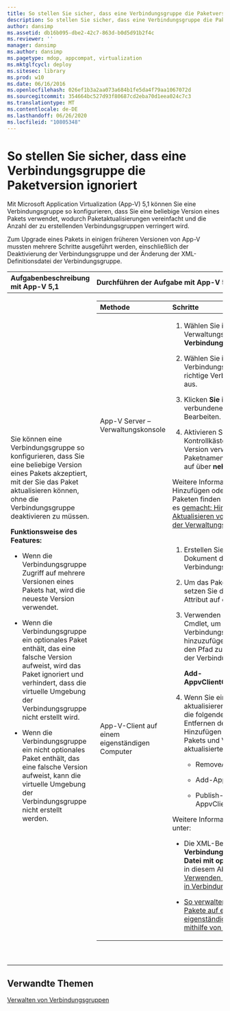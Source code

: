 ```yaml
---
title: So stellen Sie sicher, dass eine Verbindungsgruppe die Paketversion ignoriert
description: So stellen Sie sicher, dass eine Verbindungsgruppe die Paketversion ignoriert
author: dansimp
ms.assetid: db16b095-dbe2-42c7-863d-b0d5d91b2f4c
ms.reviewer: ''
manager: dansimp
ms.author: dansimp
ms.pagetype: mdop, appcompat, virtualization
ms.mktglfcycl: deploy
ms.sitesec: library
ms.prod: w10
ms.date: 06/16/2016
ms.openlocfilehash: 026ef1b3a2aa073a684b1fe5da4f79aa1067072d
ms.sourcegitcommit: 354664bc527d93f80687cd2eba70d1eea024c7c3
ms.translationtype: MT
ms.contentlocale: de-DE
ms.lasthandoff: 06/26/2020
ms.locfileid: "10805348"
---
```

# So stellen Sie sicher, dass eine Verbindungsgruppe die Paketversion ignoriert


Mit Microsoft Application Virtualization (App-V) 5,1 können Sie eine Verbindungsgruppe so konfigurieren, dass Sie eine beliebige Version eines Pakets verwendet, wodurch Paketaktualisierungen vereinfacht und die Anzahl der zu erstellenden Verbindungsgruppen verringert wird.

Zum Upgrade eines Pakets in einigen früheren Versionen von App-V mussten mehrere Schritte ausgeführt werden, einschließlich der Deaktivierung der Verbindungsgruppe und der Änderung der XML-Definitionsdatei der Verbindungsgruppe.

<table>
<colgroup>
<col width="50%" />
<col width="50%" />
</colgroup>
<thead>
<tr class="header">
<th align="left">Aufgabenbeschreibung mit App-V 5,1</th>
<th align="left">Durchführen der Aufgabe mit App-V 5,1</th>
</tr>
</thead>
<tbody>
<tr class="odd">
<td align="left"><p>Sie können eine Verbindungsgruppe so konfigurieren, dass Sie eine beliebige Version eines Pakets akzeptiert, mit der Sie das Paket aktualisieren können, ohne die Verbindungsgruppe deaktivieren zu müssen.</p>
<p><strong>Funktionsweise des Features:</strong></p>
<ul>
<li><p>Wenn die Verbindungsgruppe Zugriff auf mehrere Versionen eines Pakets hat, wird die neueste Version verwendet.</p></li>
<li><p>Wenn die Verbindungsgruppe ein optionales Paket enthält, das eine falsche Version aufweist, wird das Paket ignoriert und verhindert, dass die virtuelle Umgebung der Verbindungsgruppe nicht erstellt wird.</p></li>
<li><p>Wenn die Verbindungsgruppe ein nicht optionales Paket enthält, das eine falsche Version aufweist, kann die virtuelle Umgebung der Verbindungsgruppe nicht erstellt werden.</p></li>
</ul></td>
<td align="left"><table>
<colgroup>
<col width="50%" />
<col width="50%" />
</colgroup>
<thead>
<tr class="header">
<th align="left">Methode</th>
<th align="left">Schritte</th>
</tr>
</thead>
<tbody>
<tr class="odd">
<td align="left"><p>App-V Server – Verwaltungskonsole</p></td>
<td align="left"><ol>
<li><p>Wählen Sie in der Verwaltungskonsole <strong> Verbindungsgruppen aus </strong> .</p></li>
<li><p>Wählen Sie in der Bibliothek Verbindungsgruppen die richtige Verbindungsgruppe aus.</p></li>
<li><p>Klicken <strong> Sie </strong> im Bereich verbundene Pakete auf Bearbeiten.</p></li>
<li><p>Aktivieren Sie <strong> </strong> das Kontrollkästchen beliebige Version verwenden neben dem Paketnamen, und klicken Sie auf über <strong> nehmen </strong> .</p></li>
</ol>
<p>Weitere Informationen zum Hinzufügen oder Aktualisieren von Paketen finden Sie unter so wird es <a href="how-to-add-or-upgrade-packages-by-using-the-management-console-51-gb18030.md" data-raw-source="[How to Add or Upgrade Packages by Using the Management Console](how-to-add-or-upgrade-packages-by-using-the-management-console-51-gb18030.md)"> gemacht: Hinzufügen oder Aktualisieren von Paketen mithilfe der Verwaltungskonsole </a> .</p></td>
</tr>
<tr class="even">
<td align="left"><p>App-V-Client auf einem eigenständigen Computer</p></td>
<td align="left"><ol>
<li><p>Erstellen Sie das XML-Dokument der Verbindungsgruppe.</p></li>
<li><p>Um das Paket zu aktualisieren, setzen Sie das <strong> Package </strong> Tag-Attribut <strong> </strong> auf ein Sternchen ( <strong>*</strong> ).</p></li>
<li><p>Verwenden Sie das folgende Cmdlet, um die Verbindungsgruppe hinzuzufügen, und fügen Sie den Pfad zum XML-Dokument der Verbindungsgruppe hinzu:</p>
<p><strong>Add-AppvClientConnectionGroup</strong></p></li>
<li><p>Wenn Sie ein Paket aktualisieren, verwenden Sie die folgenden Cmdlets zum Entfernen des alten Pakets, Hinzufügen des aktualisierten Pakets und Veröffentlichen des aktualisierten Pakets:</p>
<ul>
<li><p>RemoveAppvClientPackage</p></li>
<li><p>Add-AppvClientPackage</p></li>
<li><p>Publish-AppvClientPackage</p></li>
</ul></li>
</ol>
<p>Weitere Informationen finden Sie unter:</p>
<ul>
<li><p>Die XML-Beispieldatei, <strong> Verbindungsgruppen-XML-Datei mit optionalen Paketen </strong> , in diesem Abschnitt: <a href="how-to-use-optional-packages-in-connection-groups51.md#bkmk-apps-plugs-optional" data-raw-source="[How to Use Optional Packages in Connection Groups](how-to-use-optional-packages-in-connection-groups51.md#bkmk-apps-plugs-optional)"> Verwenden optionaler Pakete in Verbindungsgruppen</a></p></li>
<li><p><a href="how-to-manage-app-v-51-packages-running-on-a-stand-alone-computer-by-using-powershell.md" data-raw-source="[How to Manage App-V 5.1 Packages Running on a Stand-Alone Computer by Using PowerShell](how-to-manage-app-v-51-packages-running-on-a-stand-alone-computer-by-using-powershell.md)">So verwalten Sie App-V 5.1-Pakete auf einem eigenständigen Computer mithilfe von PowerShell</a></p></li>
</ul></td>
</tr>
</tbody>
</table>
<p> </p></td>
</tr>
</tbody>
</table>

 






## Verwandte Themen


[Verwalten von Verbindungsgruppen](managing-connection-groups51.md)

 

 





